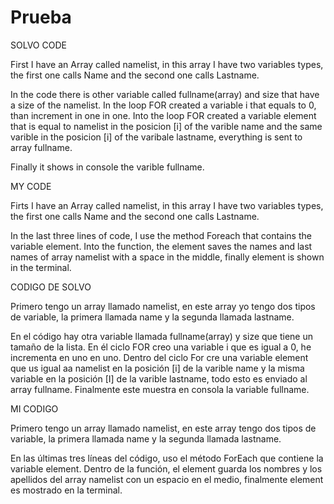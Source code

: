 # Prueba

SOLVO CODE

First I have an Array called namelist, in this array I have two variables types, the first one calls Name and the second one calls Lastname.

In the code there is other variable called fullname(array) and size that have a size of the namelist. In the loop FOR created a variable i that equals to 0, than increment in one in one. Into the loop FOR created a variable element that is equal to namelist in the posicion [i] of the varible name and the same varible in the posicion [i] of the varibale lastname, everything is sent to array fullname.

Finally it shows in console the varible fullname.

MY CODE

Firts I have an Array called namelist, in this array I have two variables types, the first one calls Name and the second one calls Lastname.

In the last three lines of code, I use the method Foreach that contains the variable element. Into the function, the element saves the names and last names of array namelist with a space in the middle, 
finally element is shown in the terminal.

CODIGO DE SOLVO 

Primero tengo un array llamado namelist, en este array yo tengo dos tipos de variable, la primera llamada name y la segunda llamada lastname.

En el código hay otra variable llamada fullname(array) y size que tiene un tamaño de la lista. En él
ciclo FOR creo una variable i que es igual a 0, he incrementa en uno en uno. Dentro del ciclo For cre una
variable element que us igual aa namelist en la posición [i] de la varible name y la misma variable en la 
posición [I] de la varible lastname, todo esto es enviado al array fullname.
Finalmente este muestra en consola la variable fullname.

MI CODIGO

Primero tengo un array llamado namelist, en este array tengo dos tipos de variable, la primera llamada name y la segunda llamada lastname.

En las últimas tres líneas del código, uso el método ForEach que contiene la variable element. Dentro de la
función, el element guarda los nombres y los apellidos del array namelist con un espacio en el medio, 
finalmente element es mostrado en la terminal.


